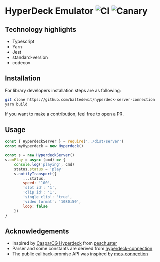 # HyperDeck Emulator ![CI](https://github.com/meyer/hyperdeck-server-connection/workflows/CI/badge.svg) ![Canary](https://github.com/meyer/hyperdeck-server-connection/workflows/Canary/badge.svg)

## Technology highlights

- Typescript
- Yarn
- Jest
- standard-version
- codecov

## Installation

<!-- For usage by library consumers installation is as easy as:
```sh
yarn add hyperdeck-server-connection
``` -->

For library developers installation steps are as following:

```sh
git clone https://github.com/baltedewit/hyperdeck-server-connection
yarn build
```

If you want to make a contribution, feel free to open a PR.

## Usage

```javascript
const { HyperdeckServer } = require('../dist/server')
const myHyperdeck = new Hyperdeck()

const s = new HyperdeckServer()
s.onPlay = async (cmd) => {
	console.log('playing', cmd)
	status.status = 'play'
	s.notifyTransport({
		...status,
		speed: '100',
		'slot id': '1',
		'clip id': '1',
		'single clip': 'true',
		'video format': '1080i50',
		loop: false
	})
}
```

## Acknowledgements

- Inspired by [CasparCG Hyperdeck](https://github.com/peschuster/casparcg-hyperdeck) from [peschuster](https://github.com/peschuster)
- Parser and some constants are derived from [hyperdeck-connection](https://github.com/nrkno/tv-automation-hyperdeck-connection)
- The public callback-promise API was inspired by [mos-connection](https://github.com/nrkno/tv-automation-mos-connection)
